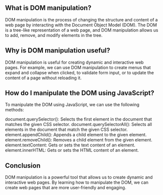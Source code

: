 ## What is DOM manipulation?

DOM manipulation is the process of changing the structure and content of a web page by interacting with the Document Object Model (DOM). The DOM is a tree-like representation of a web page, and DOM manipulation allows us to add, remove, and modify elements in the tree.

## Why is DOM manipulation useful?

DOM manipulation is useful for creating dynamic and interactive web pages. For example, we can use DOM manipulation to create menus that expand and collapse when clicked, to validate form input, or to update the content of a page without reloading it.

## How do I manipulate the DOM using JavaScript?

To manipulate the DOM using JavaScript, we can use the following methods:

document.querySelector(): Selects the first element in the document that matches the given CSS selector.
document.querySelectorAll(): Selects all elements in the document that match the given CSS selector.
element.appendChild(): Appends a child element to the given element.
element.removeChild(): Removes a child element from the given element.
element.textContent: Gets or sets the text content of an element.
element.innerHTML: Gets or sets the HTML content of an element.

## Conclusion

DOM manipulation is a powerful tool that allows us to create dynamic and interactive web pages. By learning how to manipulate the DOM, we can create web pages that are more user-friendly and engaging.